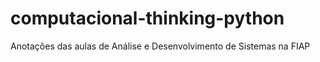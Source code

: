 # computacional-thinking-python
Anotações das aulas de Análise e Desenvolvimento de Sistemas na FIAP
